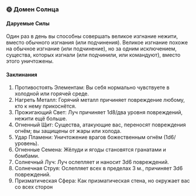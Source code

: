 ### 🌞 Домен Солнца
#### Даруемые Силы
Один раз в день вы способны совершать великое изгнание нежити, вместо обычного изгнания (или
подчинения). Великое изгнание похоже на обычное изгнание (или подчинение), но за одним исключением, существа, которых изгнали (или подчинили, или командуют), вместо этого уничтожены.
#### Заклинания
1. Противостоять Элементам: Вы себя нормально чувствуете в холодной или горячей среде.
2. Нагреть Металл: Горячий металл причиняет повреждение любому, кто к нему прикоснётся.
3. Прожигающий Свет: Луч причиняет 1d8/два уровня повреждений, нежити ещё больше.
4. Огненный Щит: Существа, атакующие вас, переносят повреждения огнём; вы защищены от жары или холода.
5. Удар Пламени: Уничтожение врагов божественным огнём (1d6/уровень).
6. Огненные Семена: Жёлуди и ягоды становятся гранатами и бомбами.
7. Солнечный Луч: Луч ослепляет и наносит 3d6 повреждений.
8. Солнечная Струя: Ослепляет всех в пределах 3 м., причиняет 3d6 повреждений.
9. Призматическая Сфера: Как призматическая стена, но окружает вас со всех сторон